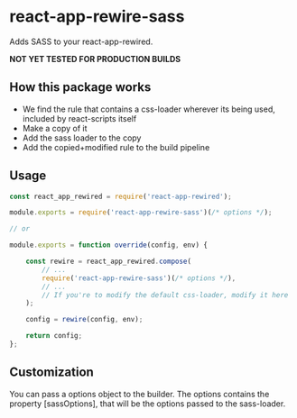 # react-app-rewire-sass
Adds SASS to your react-app-rewired.

**NOT YET TESTED FOR PRODUCTION BUILDS**

## How this package works

- We find the rule that contains a css-loader wherever its being used, included by react-scripts itself
- Make a copy of it
- Add the sass loader to the copy
- Add the copied+modified rule to the build pipeline

## Usage

```javascript
const react_app_rewired = require('react-app-rewired');

module.exports = require('react-app-rewire-sass')(/* options */);

// or

module.exports = function override(config, env) {

	const rewire = react_app_rewired.compose(
		// ...
		require('react-app-rewire-sass')(/* options */),
		// ...
		// If you're to modify the default css-loader, modify it here
	);

	config = rewire(config, env);

	return config;
};
```

## Customization

You can pass a options object to the builder. The options contains the property [sassOptions], that will be the options passed to the sass-loader.